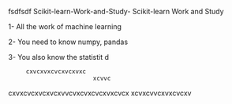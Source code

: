 fsdfsdf  Scikit-learn-Work-and-Study-
Scikit-learn Work and Study 

1- All the work of machine learning

2- You need to know numpy, pandas
        
3- You also know the statistit                                             d             
                    
       
         cxvcxvxcvcxvcxvxc
                            xcvvc   
cxvxcvcxvcxvcxvvcvxcvxcvcxvxcvcx
xcvxcvvcxvxcvcxv
